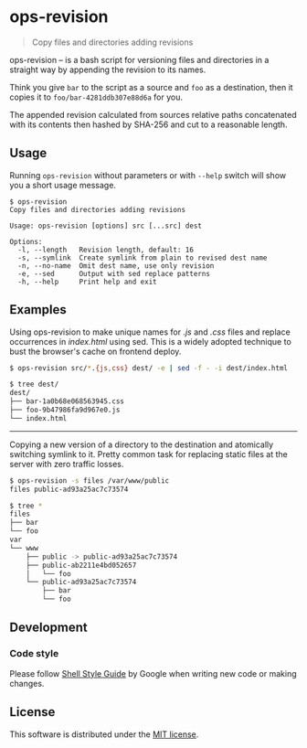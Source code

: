 # ops-revision

> Copy files and directories adding revisions

ops-revision – is a bash script for versioning files and directories in a straight way by appending the revision to its names.

Think you give `bar` to the script as a source and `foo` as a destination, then it copies it to `foo/bar-4281ddb307e88d6a` for you.

The appended revision calculated from sources relative paths concatenated with its contents then hashed by SHA-256 and cut to a reasonable length.

## Usage

Running `ops-revision` without parameters or with `--help` switch will show you a short usage message.

```
$ ops-revision
Copy files and directories adding revisions

Usage: ops-revision [options] src [...src] dest

Options:
  -l, --length   Revision length, default: 16
  -s, --symlink  Create symlink from plain to revised dest name
  -n, --no-name  Omit dest name, use only revision
  -e, --sed      Output with sed replace patterns
  -h, --help     Print help and exit
```

## Examples

Using ops-revision to make unique names for *.js* and *.css* files and replace occurrences in *index.html* using sed. This is a widely adopted technique to bust the browser's cache on frontend deploy.

```sh
$ ops-revision src/*.{js,css} dest/ -e | sed -f - -i dest/index.html
```

```sh
$ tree dest/
dest/
├── bar-1a0b68e068563945.css
├── foo-9b47986fa9d967e0.js
└── index.html
```

---

Copying a new version of a directory to the destination and atomically switching symlink to it. Pretty common task for replacing static files at the server with zero traffic losses.

```sh
$ ops-revision -s files /var/www/public
files public-ad93a25ac7c73574
```

```sh
$ tree *
files
├── bar
└── foo
var
└── www
    ├── public -> public-ad93a25ac7c73574
    ├── public-ab2211e4bd052657
    │   └── foo
    └── public-ad93a25ac7c73574
        ├── bar
        └── foo
```

## Development

### Code style

Please follow [Shell Style Guide](https://google.github.io/styleguide/shell.xml) by Google when writing new code or making changes.

## License

This software is distributed under the [MIT license](https://github.com/ops-tools/ops-docker/blob/master/LICENSE).

